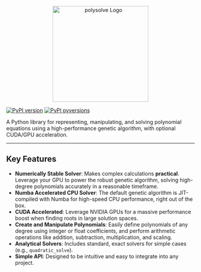 <p align="center">
  <img src="https://i.ibb.co/N22Gx6xq/Poly-Solve-Logo.png" alt="polysolve Logo" width="256">
</p>

[![PyPI version](https://img.shields.io/pypi/v/polysolve.svg)](https://pypi.org/project/polysolve/)
[![PyPI pyversions](https://img.shields.io/pypi/pyversions/polysolve.svg)](https://pypi.org/project/polysolve/)

A Python library for representing, manipulating, and solving polynomial equations using a high-performance genetic algorithm, with optional CUDA/GPU acceleration.

---

## Key Features

* **Numerically Stable Solver**: Makes complex calculations **practical**. Leverage your GPU to power the robust genetic algorithm, solving high-degree polynomials accurately in a reasonable timeframe.
* **Numba Accelerated CPU Solver**: The default genetic algorithm is JIT-compiled with Numba for high-speed CPU performance, right out of the box.
* **CUDA Accelerated**: Leverage NVIDIA GPUs for a massive performance boost when finding roots in large solution spaces.
* **Create and Manipulate Polynomials**: Easily define polynomials of any degree using integer or float coefficients, and perform arithmetic operations like addition, subtraction, multiplication, and scaling.
* **Analytical Solvers**: Includes standard, exact solvers for simple cases (e.g., `quadratic_solve`).
* **Simple API**: Designed to be intuitive and easy to integrate into any project.
